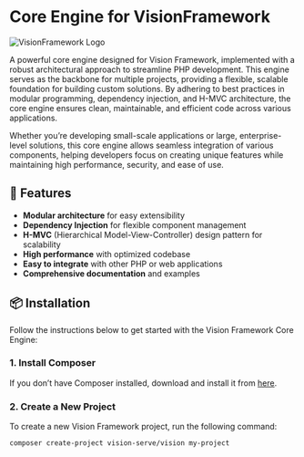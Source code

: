 # Core Engine for VisionFramework

![VisionFramework Logo](https://example.com/your-logo.png)

A powerful core engine designed for Vision Framework, implemented with a robust architectural approach to streamline PHP development. This engine serves as the backbone for multiple projects, providing a flexible, scalable foundation for building custom solutions. By adhering to best practices in modular programming, dependency injection, and H-MVC architecture, the core engine ensures clean, maintainable, and efficient code across various applications.

Whether you’re developing small-scale applications or large, enterprise-level solutions, this core engine allows seamless integration of various components, helping developers focus on creating unique features while maintaining high performance, security, and ease of use.

## 🚀 Features

- **Modular architecture** for easy extensibility
- **Dependency Injection** for flexible component management
- **H-MVC** (Hierarchical Model-View-Controller) design pattern for scalability
- **High performance** with optimized codebase
- **Easy to integrate** with other PHP or web applications
- **Comprehensive documentation** and examples

## 📦 Installation

Follow the instructions below to get started with the Vision Framework Core Engine:

### 1. Install Composer

If you don’t have Composer installed, download and install it from [here](https://getcomposer.org/download/).

### 2. Create a New Project

To create a new Vision Framework project, run the following command:

```bash
composer create-project vision-serve/vision my-project
```
